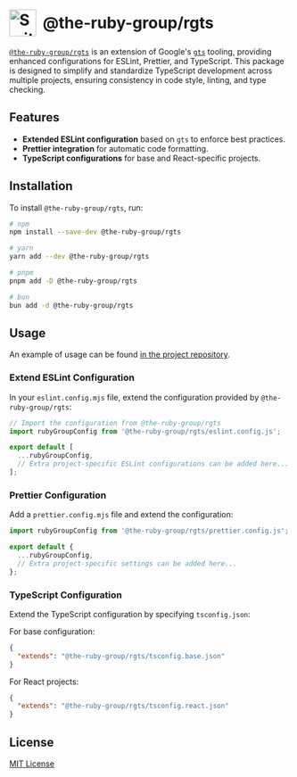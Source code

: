 <h1 style="display: flex; align-items: center;">
  <a href="https://github.com/the-ruby-group" style="display: flex; align-items: center; margin-right: 12px">
    <img width="48px" height="48px" src="https://static.the-ruby-group.com/img/rubyGroup.svg" alt="Switchboard Banner" />
  </a>
  @the-ruby-group/rgts
</h1>

[`@the-ruby-group/rgts`](https://www.npmjs.com/package/@the-ruby-group/rgts) is an extension of Google's [`gts`](https://github.com/google/gts/) tooling, providing enhanced configurations for ESLint, Prettier, and TypeScript. This package is designed to simplify and standardize TypeScript development across multiple projects, ensuring consistency in code style, linting, and type checking.

## Features

- **Extended ESLint configuration** based on `gts` to enforce best practices.
- **Prettier integration** for automatic code formatting.
- **TypeScript configurations** for base and React-specific projects.

## Installation

To install `@the-ruby-group/rgts`, run:

```bash
# npm
npm install --save-dev @the-ruby-group/rgts

# yarn
yarn add --dev @the-ruby-group/rgts

# pnpm
pnpm add -D @the-ruby-group/rgts

# bun
bun add -d @the-ruby-group/rgts
```

## Usage

An example of usage can be found [in the project repository](https://github.com/The-Ruby-Group/rgts/tree/main/example-vite-app).

### Extend ESLint Configuration

In your `eslint.config.mjs` file, extend the configuration provided by `@the-ruby-group/rgts`:

```js
// Import the configuration from @the-ruby-group/rgts
import rubyGroupConfig from '@the-ruby-group/rgts/eslint.config.js';

export default [
  ...rubyGroupConfig,
  // Extra project-specific ESLint configurations can be added here...
];
```

### Prettier Configuration

Add a `prettier.config.mjs` file and extend the configuration:

```js
import rubyGroupConfig from '@the-ruby-group/rgts/prettier.config.js';

export default {
  ...rubyGroupConfig,
  // Extra project-specific settings can be added here...
};
```

### TypeScript Configuration

Extend the TypeScript configuration by specifying `tsconfig.json`:

For base configuration:

```json
{
  "extends": "@the-ruby-group/rgts/tsconfig.base.json"
}
```

For React projects:

```json
{
  "extends": "@the-ruby-group/rgts/tsconfig.react.json"
}
```

## License

[MIT License](./LICENSE)

